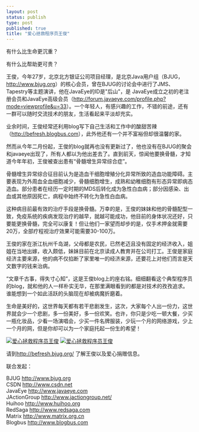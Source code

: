 ```yaml
--- 
layout: post
status: publish
type: post
published: true
title: "爱心拯救程序员王俊"
---
```

有什么比生命更沉重？

有什么比帮助更可贵？

王俊，今年27岁，北京北方银证公司项目经理，是北京Java用户组（BJUG，<a href="http://www.bjug.org">http://www.bjug.org</a>）的核心会员，曾在BJUG的讨论会中进行了JMS、Tapestry等主题演讲，他在JavaEye的ID是"后山"，是 JavaEye成立之初的老注册会员和JavaEye高级会员（<a href="http://forum.javaeye.com/profile.php?mode=viewprofile&u=33">http://forum.javaeye.com/profile.php?mode=viewprofile&u=33</a>）。一个年轻人，有感兴趣的工作，不错的前途，还有一群可以随时交流技术的朋友，生活看起来平淡却充实。 

业余时间，王俊经常还利用blog写下自己生活和工作中的酸甜苦辣（<a href="http://befresh.blogbus.com">http://befresh.blogbus.com</a>），此外他还有一个并不富裕但却很温馨的家。

然而从今年二月份起，王俊的blog就再也没有更新过了，他也没有在BJUG的聚会和javaeye出现了，所有人都以为他出差去了。直到前天，惊闻他要换骨髓，才知道今年年初，王俊被查出患有“骨髓增生异常综合症”。

骨髓增生异常综合征目前认为是造血干细胞增殖分化异常所致的造血功能障碍。主要表现为外周血全血细胞减少，骨髓细胞增生，成熟和幼稚细胞有形态异常即病态造血。部分患者在经历一定时期的MDS后转化成为急性白血病；部分因感染、出血或其他原因死亡，病程中始终不转化为急性白血病。

这种病目前最有效的治疗手段是换骨髓。万幸的是，王俊的妹妹和他的骨髓配型一致，免疫系统的疾病发现治疗的越早，就越可能成功，他目前的身体状况还好，只要能更换骨髓，完全可以康复！但让他们一家望而却步的是，仅手术押金就需要20万，全部疗程视治疗效果可能需要30-100万。

王俊的家在浙江杭州千岛湖，父母都是农民，已然老迈且没有固定的经济收入，姐姐在当地出嫁，收入颇低，妹妹目前在北京读成人教育并在公司打工。王俊是家庭经济主要来源，他的病不仅掐断了家里唯一的经济来源，还要花上对他们而言是天文数字的钱来治病。

“文章千古事，得失寸心知”，这是王俊blog上的座右铭。细细翻看这个典型程序员的blog，就和他的人一样朴实无华，在那里满眼看到的都是对技术的孜孜追求。谁能想到一个如此活跃的头脑现在却被病魔折磨着。

生命是美好的，这世界每天都有若干悲剧发生，这次，大家每个人出一份力，这世界就会少一个悲剧，多一份美好，多一份欢笑。也许，你只是少吃一顿大餐，少买一瓶化妆品，少看一场演唱会，少买一件名牌服装，少玩一个月的网络游戏，少上一个月的网，但是你却可以为一个家庭托起一份生的希望！

<a href="http://befresh.bjug.org/"><img src="http://befresh.bjug.org/images/stories/help.gif" alt="爱心拯救程序员王俊" /></a>
<a href="http://befresh.bjug.org/"><img src="http://befresh.bjug.org/images/stories/help.gif" alt="爱心拯救程序员王俊" /></a>

请到<a href="http://befresh.bjug.org/">http://befresh.bjug.org/</a> 了解王俊以及爱心捐赠信息。

联合发起：

BJUG <a href="http://www.bjug.org">http://www.bjug.org</a><br />
CSDN <a href="http://www.csdn.net">http://www.csdn.net</a><br />
JavaEye <a href="http://www.csdn.net">http://www.javaeye.com</a><br />
JActionGroup <a href="http://www.csdn.net">http://www.jactiongroup.net/</a><br />
Huihoo <a href="http://www.csdn.net">http://www.huihoo.org</a><br />
RedSaga <a href="http://www.csdn.net">http://www.redsaga.com</a><br />
Matrix <a href="http://www.csdn.net">http://www.matrix.org.cn</a><br />
Blogbus <a href="http://www.csdn.net">http://www.blogbus.com</a> <br />
